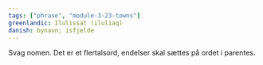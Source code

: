 ```yaml
---
tags: ["phrase", "module-3-23-towns"]
greenlandic: Ilulissat (iluliaq)
danish: bynavn; isfjelde
---
```

Svag nomen. Det er et flertalsord, endelser skal sættes på ordet i parentes.